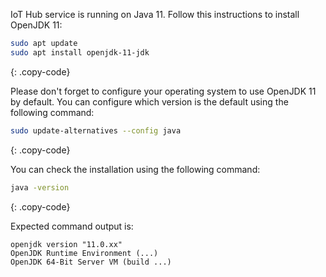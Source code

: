 IoT Hub service is running on Java 11. Follow this instructions to install OpenJDK 11:

```bash
sudo apt update
sudo apt install openjdk-11-jdk
```
{: .copy-code}

Please don't forget to configure your operating system to use OpenJDK 11 by default. 
You can configure which version is the default using the following command:

```bash
sudo update-alternatives --config java
```
{: .copy-code}

You can check the installation using the following command:

```bash
java -version
```
{: .copy-code}

Expected command output is:

```text
openjdk version "11.0.xx"
OpenJDK Runtime Environment (...)
OpenJDK 64-Bit Server VM (build ...)
```
